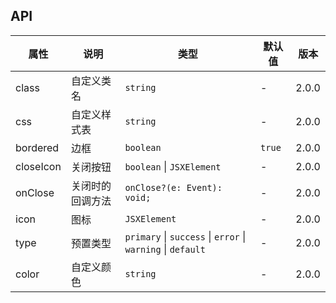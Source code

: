 ## API

| 属性      | 说明             | 类型                                                        | 默认值 | 版本  |
| --------- | ---------------- | ----------------------------------------------------------- | ------ | ----- |
| class     | 自定义类名       | `string`                                                    | -      | 2.0.0 |
| css       | 自定义样式表     | `string`                                                    | -      | 2.0.0 |
| bordered  | 边框             | `boolean`                                                   | `true` | 2.0.0 |
| closeIcon | 关闭按钮         | `boolean` \| `JSXElement`                                   | -      | 2.0.0 |
| onClose   | 关闭时的回调方法 | `onClose?(e: Event): void;`                                 | -      | 2.0.0 |
| icon      | 图标             | `JSXElement`                                                | -      | 2.0.0 |
| type      | 预置类型         | `primary` \| `success` \| `error` \| `warning` \| `default` | -      | 2.0.0 |
| color     | 自定义颜色       | `string`                                                    | -      | 2.0.0 |
